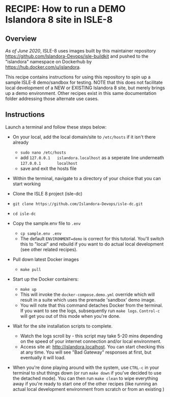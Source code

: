 # RECIPE: How to run a DEMO Islandora 8 site in ISLE-8

## Overview

_As of June 2020_, ISLE-8 uses images built by this maintainer repository https://github.com/Islandora-Devops/isle-buildkit and pushed to the "islandora" namespace on Dockerhub by https://hub.docker.com/u/islandora. 

This recipe contains instructions for using this repository to spin up a sample ISLE-8 demo/sandbox for testing. NOTE that this does not facilitate local development of a NEW or EXISTING Islandora 8 site, but merely brings up a demo environment. Other recipes exist in this same documentation folder addressing those alternate use cases.

## Instructions

Launch a terminal and follow these steps below:

* On your local, add the local domain/site to `/etc/hosts` if it isn't there already
  * `sudo nano /etc/hosts`
  * add `127.0.0.1   islandora.localhost` as a seperate line underneath `127.0.0.1       localhost`
  * save and exit the hosts file

* Within the terminal, navigate to a directory of your choice that you can start working

* Clone the ISLE 8 project (isle-dc)
* `git clone https://github.com/Islandora-Devops/isle-dc.git`

* `cd isle-dc`

* Copy the sample.env file to `.env` 
  * `cp sample.env .env`
  * The default `ENVIRONMENT=demo` is correct for this tutorial. You'll switch this to "local" and rebuild if you want to do actual local development (see other related recipes).

* Pull down latest Docker images
  * `make pull`

* Start up the Docker containers:
  * `make up`
  * This will invoke the `docker-compose.demo.yml` override which will result in a suite which uses the premade 'sandbox' demo image.
  * You will note that this command detaches Docker from the terminal. If you want to see the logs, subsequently run `make logs`. `Control-c` will get you out of this mode when you're done.

* Wait for the site installation scripts to complete. 
  * Watch the logs scroll by - this script may take 5-20 mins depending on the speed of your internet connection and/or local environment.
  * Access site at: http://islandora.localhost. You can start checking this at any time. You will see "Bad Gateway" responses at first, but eventually it will load.

* When you're done playing around with the system, use `CTRL-c` in your terminal to shut things down (or run `make down` if you've decided to use the detached mode). You can then run `make clean` to wipe everything away if you're ready to start one of the other recipes (like running an actual local development environment from scratch or from an existing )
